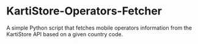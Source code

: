 # KartiStore-Operators-Fetcher
A simple Python script that fetches mobile operators information from the KartiStore API  based on a given country code.
